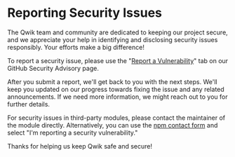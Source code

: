 # Reporting Security Issues

The Qwik team and community are dedicated to keeping our project secure, and we appreciate your help in identifying and disclosing security issues responsibly. Your efforts make a big difference!

To report a security issue, please use the "[Report a Vulnerability](https://github.com/KhulnaSoft/qwik/security/advisories/new)" tab on our GitHub Security Advisory page.

After you submit a report, we'll get back to you with the next steps. We'll keep you updated on our progress towards fixing the issue and any related announcements. If we need more information, we might reach out to you for further details.

For security issues in third-party modules, please contact the maintainer of the module directly. Alternatively, you can use the [npm contact form](https://www.npmjs.com/support) and select "I'm reporting a security vulnerability."

Thanks for helping us keep Qwik safe and secure!
